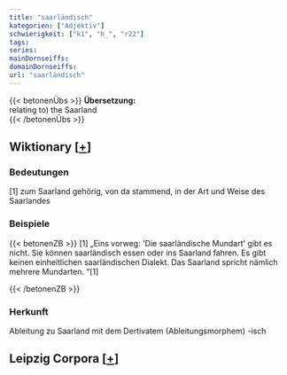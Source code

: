 ```yaml
---
title: "saarländisch"
kategorien: ["Adjektiv"]
schwierigkeit: ["k1", "h_", "r22"]
tags:
series:
mainDornseiffs:
domainDornseiffs:
url: "saarländisch"
---
```


{{< betonenÜbs >}}
**Übersetzung:**  
relating to) the  Saarland  
{{< /betonenÜbs >}}

## Wiktionary [[+](https://de.wiktionary.org/wiki/saarländisch)]

### Bedeutungen
[1] zum Saarland gehörig, von da stammend, in der Art und Weise des Saarlandes  

### Beispiele
{{< betonenZB >}}
[1] „Eins vorweg: 'Die saarländische Mundart' gibt es nicht. Sie können saarländisch essen oder ins Saarland fahren. Es gibt keinen einheitlichen saarländischen Dialekt. Das Saarland spricht nämlich mehrere Mundarten. “[1]  

{{< /betonenZB >}}
### Herkunft
Ableitung zu Saarland mit dem Dertivatem (Ableitungsmorphem) -isch  


## Leipzig Corpora [[+](https://corpora.uni-leipzig.de/en/res?word=saarländisch&corpusId=deu_newscrawl-public_2018)]

